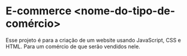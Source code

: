 # E-commerce <nome-do-tipo-de-comércio>

Esse projeto é para a criação de um website usando JavaScript, CSS e HTML.
Para um comércio de <tipo-ou-nome-do-produto> que serão vendidos nele.

